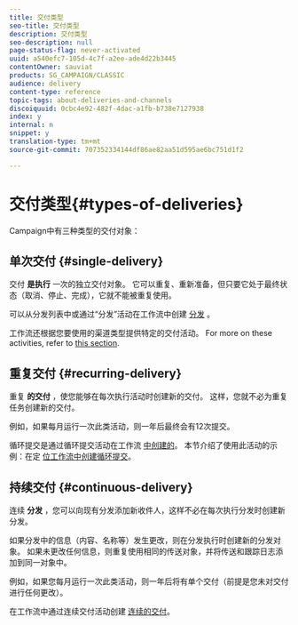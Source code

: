 ```yaml
---
title: 交付类型
seo-title: 交付类型
description: 交付类型
seo-description: null
page-status-flag: never-activated
uuid: a540efc7-105d-4c7f-a2ee-ade4d22b3445
contentOwner: sauviat
products: SG_CAMPAIGN/CLASSIC
audience: delivery
content-type: reference
topic-tags: about-deliveries-and-channels
discoiquuid: 0cbc4e92-482f-4dac-a1fb-b738e7127938
index: y
internal: n
snippet: y
translation-type: tm+mt
source-git-commit: 707352334144df86ae82aa51d595ae6bc751d1f2

---
```



# 交付类型{#types-of-deliveries}

Campaign中有三种类型的交付对象：

## 单次交付 {#single-delivery}

交付 **是执行** 一次的独立交付对象。 它可以重复、重新准备，但只要它处于最终状态（取消、停止、完成），它就不能被重复使用。

可以从分发列表中或通过“分发”活动在工作流中创建 [分发](../../workflow/using/delivery.md) 。

工作流还根据您要使用的渠道类型提供特定的交付活动。 For more on these activities, refer to [this section](../../workflow/using/cross-channel-deliveries.md).

## 重复交付 {#recurring-delivery}

重复 **的交付** ，使您能够在每次执行活动时创建新的交付。 这样，您就不必为重复任务创建新的交付。

例如，如果每月运行一次此类活动，则一年后最终会有12次提交。

循环提交是通过循环提交活动在工作流 [中创建的](../../workflow/using/recurring-delivery.md)。 本节介绍了使用此活动的示例：在定 [位工作流中创建循环提交](../../workflow/using/sending-a-birthday-email.md#creating-a-recurring-delivery-in-a-targeting-workflow)。

## 持续交付 {#continuous-delivery}

连续 **分发** ，您可以向现有分发添加新收件人，这样不必在每次执行分发时创建新分发。

如果分发中的信息（内容、名称等）发生更改，则在分发执行时创建新的分发对象。 如果未更改任何信息，则重复使用相同的传送对象，并将传送和跟踪日志添加到同一对象中。

例如，如果您每月运行一次此类活动，则一年后将有单个交付（前提是您未对交付进行任何更改）。

在工作流中通过连续交付活动创建 [连续的交付](../../workflow/using/continuous-delivery.md)。

